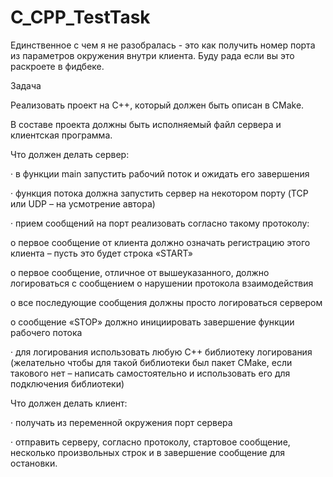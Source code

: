 # C_CPP_TestTask




Единственное с чем я не разобралась - это как получить номер порта из параметров окружения 
внутри клиента. Буду рада если вы это раскроете в фидбеке. 








Задача

Реализовать проект на C++, который должен быть описан в CMake.

В составе проекта должны быть исполняемый файл сервера и клиентская программа.

Что должен делать сервер:

·       в функции main запустить рабочий поток и ожидать его завершения

·       функция потока должна запустить сервер на некотором порту (TCP или UDP – на усмотрение автора)

·       прием сообщений на порт реализовать согласно такому протоколу:

o   первое сообщение от клиента должно означать регистрацию этого клиента – пусть это будет строка «START»

o   первое сообщение, отличное от вышеуказанного, должно логироваться с сообщением о нарушении протокола взаимодействия

o   все последующие сообщения должны просто логироваться сервером

o   сообщение «STOP» должно инициировать завершение функции рабочего потока

·       для логирования использовать любую C++ библиотеку логирования (желательно чтобы для такой библиотеки был пакет CMake, если такового нет – написать самостоятельно и использовать его для подключения библиотеки)

Что должен делать клиент:

·       получать из переменной окружения порт сервера

·       отправить серверу, согласно протоколу, стартовое сообщение, несколько произвольных строк и в завершение сообщение для остановки.
